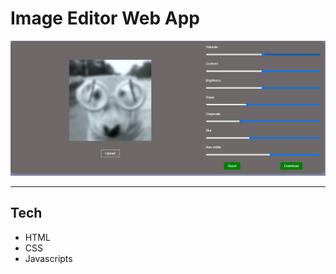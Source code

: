 #  Image Editor Web App

![Editor Screenshot](./Screenshot.png)

---

## Tech
- HTML
- CSS
- Javascripts
